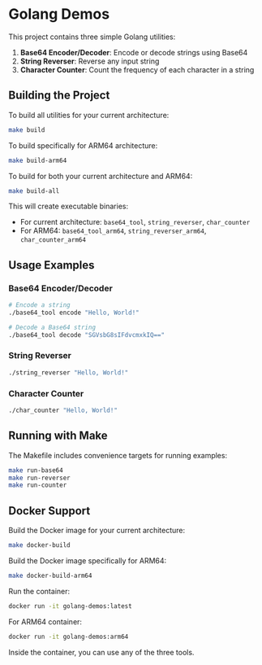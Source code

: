 # Golang Demos

This project contains three simple Golang utilities:

1. **Base64 Encoder/Decoder**: Encode or decode strings using Base64
2. **String Reverser**: Reverse any input string
3. **Character Counter**: Count the frequency of each character in a string

## Building the Project

To build all utilities for your current architecture:

```bash
make build
```

To build specifically for ARM64 architecture:

```bash
make build-arm64
```

To build for both your current architecture and ARM64:

```bash
make build-all
```

This will create executable binaries:
- For current architecture: `base64_tool`, `string_reverser`, `char_counter`
- For ARM64: `base64_tool_arm64`, `string_reverser_arm64`, `char_counter_arm64`

## Usage Examples

### Base64 Encoder/Decoder

```bash
# Encode a string
./base64_tool encode "Hello, World!"

# Decode a Base64 string
./base64_tool decode "SGVsbG8sIFdvcmxkIQ=="
```

### String Reverser

```bash
./string_reverser "Hello, World!"
```

### Character Counter

```bash
./char_counter "Hello, World!"
```

## Running with Make

The Makefile includes convenience targets for running examples:

```bash
make run-base64
make run-reverser
make run-counter
```

## Docker Support

Build the Docker image for your current architecture:

```bash
make docker-build
```

Build the Docker image specifically for ARM64:

```bash
make docker-build-arm64
```

Run the container:

```bash
docker run -it golang-demos:latest
```

For ARM64 container:

```bash
docker run -it golang-demos:arm64
```

Inside the container, you can use any of the three tools.
